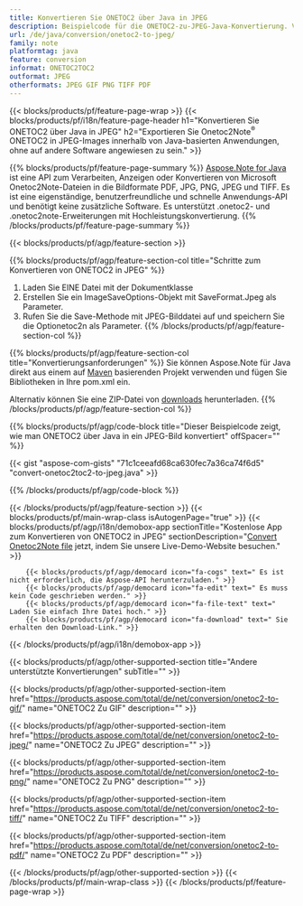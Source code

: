 ```yaml
---
title: Konvertieren Sie ONETOC2 über Java in JPEG
description: Beispielcode für die ONETOC2-zu-JPEG-Java-Konvertierung. Verwenden Sie den API-Beispielcode für die Batch-Konvertierung von ONETOC2-Dateien in JPEG in jeder Java-basierten Anwendung. 
url: /de/java/conversion/onetoc2-to-jpeg/
family: note
platformtag: java
feature: conversion
informat: ONETOC2TOC2
outformat: JPEG
otherformats: JPEG GIF PNG TIFF PDF
---
```

{{< blocks/products/pf/feature-page-wrap >}}
{{< blocks/products/pf/i18n/feature-page-header h1="Konvertieren Sie ONETOC2 über Java in JPEG" h2="Exportieren Sie Onetoc2Note<sup>&reg;</sup> ONETOC2 in JPEG-Images innerhalb von Java-basierten Anwendungen, ohne auf andere Software angewiesen zu sein." >}}

{{% blocks/products/pf/feature-page-summary %}}
[Aspose.Note for Java](https://products.aspose.com/note/java/) ist eine API zum Verarbeiten, Anzeigen oder Konvertieren von Microsoft Onetoc2Note-Dateien in die Bildformate PDF, JPG, PNG, JPEG und TIFF. Es ist eine eigenständige, benutzerfreundliche und schnelle Anwendungs-API und benötigt keine zusätzliche Software. Es unterstützt .onetoc2- und .onetoc2note-Erweiterungen mit Hochleistungskonvertierung.
{{% /blocks/products/pf/feature-page-summary  %}}

{{< blocks/products/pf/agp/feature-section >}}

{{% blocks/products/pf/agp/feature-section-col title="Schritte zum Konvertieren von ONETOC2 in JPEG" %}}
1. Laden Sie EINE Datei mit der Dokumentklasse
2. Erstellen Sie ein ImageSaveOptions-Objekt mit SaveFormat.Jpeg als Parameter.
3. Rufen Sie die Save-Methode mit JPEG-Bilddatei auf und speichern Sie die Optionetoc2n als Parameter.
{{% /blocks/products/pf/agp/feature-section-col %}}

{{% blocks/products/pf/agp/feature-section-col title="Konvertierungsanforderungen" %}}
Sie können Aspose.Note für Java direkt aus einem auf [Maven](https://repository.aspose.com/webapp/#/artifacts/browse/tree/General/repo/com/aspose/aspose-note) basierenden Projekt verwenden und fügen Sie Bibliotheken in Ihre pom.xml ein.

Alternativ können Sie eine ZIP-Datei von [downloads](https://downloads.aspose.com/note/java) herunterladen.
{{% /blocks/products/pf/agp/feature-section-col %}}

{{% blocks/products/pf/agp/code-block title="Dieser Beispielcode zeigt, wie man ONETOC2 über Java in ein JPEG-Bild konvertiert" offSpacer="" %}}

{{< gist "aspose-com-gists" "71c1ceeafd68ca630fec7a36ca74f6d5" "convert-onetoc2toc2-to-jpeg.java" >}}

{{% /blocks/products/pf/agp/code-block %}}

{{< /blocks/products/pf/agp/feature-section >}}
{{< blocks/products/pf/main-wrap-class isAutogenPage="true" >}}
{{< blocks/products/pf/agp/i18n/demobox-app sectionTitle="Kostenlose App zum Konvertieren von ONETOC2 in JPEG" sectionDescription="[Convert Onetoc2Note file](https://products.aspose.app/note/conversion/onetoc2note-to-jpeg) jetzt, indem Sie unsere Live-Demo-Website besuchen." >}}

        {{< blocks/products/pf/agp/democard icon="fa-cogs" text=" Es ist nicht erforderlich, die Aspose-API herunterzuladen." >}}
        {{< blocks/products/pf/agp/democard icon="fa-edit" text=" Es muss kein Code geschrieben werden." >}}
        {{< blocks/products/pf/agp/democard icon="fa-file-text" text=" Laden Sie einfach Ihre Datei hoch." >}}
        {{< blocks/products/pf/agp/democard icon="fa-download" text=" Sie erhalten den Download-Link." >}}
		
{{< /blocks/products/pf/agp/i18n/demobox-app >}}

{{< blocks/products/pf/agp/other-supported-section title="Andere unterstützte Konvertierungen" subTitle="" >}}

{{< blocks/products/pf/agp/other-supported-section-item href="https://products.aspose.com/total/de/net/conversion/onetoc2-to-gif/" name="ONETOC2 Zu GIF" description="" >}}

{{< blocks/products/pf/agp/other-supported-section-item href="https://products.aspose.com/total/de/net/conversion/onetoc2-to-jpeg/" name="ONETOC2 Zu JPEG" description="" >}}

{{< blocks/products/pf/agp/other-supported-section-item href="https://products.aspose.com/total/de/net/conversion/onetoc2-to-png/" name="ONETOC2 Zu PNG" description="" >}}

{{< blocks/products/pf/agp/other-supported-section-item href="https://products.aspose.com/total/de/net/conversion/onetoc2-to-tiff/" name="ONETOC2 Zu TIFF" description="" >}}

{{< blocks/products/pf/agp/other-supported-section-item href="https://products.aspose.com/total/de/net/conversion/onetoc2-to-pdf/" name="ONETOC2 Zu PDF" description="" >}}



{{< /blocks/products/pf/agp/other-supported-section >}}
{{< /blocks/products/pf/main-wrap-class >}}
{{< /blocks/products/pf/feature-page-wrap >}}